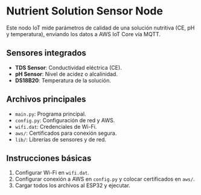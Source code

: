 # Nutrient Solution Sensor Node

Este nodo IoT mide parámetros de calidad de una solución nutritiva (CE, pH y temperatura), enviando los datos a AWS IoT Core vía MQTT.

## Sensores integrados
- **TDS Sensor**: Conductividad eléctrica (CE).
- **pH Sensor**: Nivel de acidez o alcalinidad.
- **DS18B20**: Temperatura de la solución.

## Archivos principales
- `main.py`: Programa principal.
- `config.py`: Configuración de red y AWS.
- `wifi.dat`: Credenciales de Wi-Fi.
- `aws/`: Certificados para conexión segura.
- `lib/`: Librerías de sensores y de red.

## Instrucciones básicas
1. Configurar Wi-Fi en `wifi.dat`.
2. Configurar conexión a AWS en `config.py` y colocar certificados en `aws/`.
3. Cargar todos los archivos al ESP32 y ejecutar.
